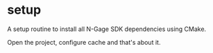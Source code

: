 # setup

A setup routine to install all N-Gage SDK dependencies using CMake.

Open the project, configure cache and that's about it.
